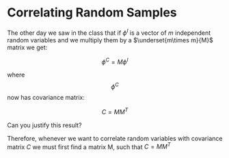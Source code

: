 # Correlating Random Samples

The other day we saw in the class that if $\phi^I$ is a vector of $m$ independent random variables and we multiply them by a $\underset{m\times m}{M}$ matrix we get:

$$\phi^C=M\phi^I$$

where $$\phi^C$$ now has covariance matrix:

$$C=MM^T$$

Can you justify this result?

Therefore, whenever we want to correlate random variables with covariance matrix $C$ we must first find a matrix M, such that $C=MM^T$